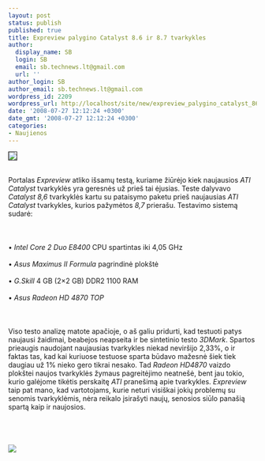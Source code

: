 ```yaml
---
layout: post
status: publish
published: true
title: Expreview palygino Catalyst 8.6 ir 8.7 tvarkykles
author:
  display_name: SB
  login: SB
  email: sb.technews.lt@gmail.com
  url: ''
author_login: SB
author_email: sb.technews.lt@gmail.com
wordpress_id: 2209
wordpress_url: http://localhost/site/new/expreview_palygino_catalyst_86_ir_87_tvarkykles/
date: '2008-07-27 12:12:24 +0300'
date_gmt: '2008-07-27 12:12:24 +0300'
categories:
- Naujienos
---
```

<div class="imgright"><img src="http://tbn0.google.com/images?q=tbn:zrQjPae7_qG1kM:http://www.sharkyextreme.com/img/2006/05/ask_ati/catalyst_logo.jpg" border="1"></div>
<p><br>Portalas <i>Expreview</i> atliko išsamų testą, kuriame žiūrėjo kiek naujausios <i>ATI Catalyst</i> tvarkyklės yra geresnės už prieš tai ėjusias. Teste dalyvavo <i>Catalyst 8,6</i> tvarkyklės kartu su pataisymo paketu prieš naujausias <i>ATI Catalyst</i> tvarkykles, kurios pažymėtos <i>8,7</i> prierašu. Testavimo sistemą sudarė:<br />
<br><br />
<br>• <i>Intel Core 2 Duo E8400</i> CPU spartintas iki 4,05 GHz<br />
<br>• <i>Asus Maximus II Formula</i> pagrindinė plokštė<br />
<br>• <i>G.Skill</i> 4 GB (2×2 GB) DDR2 1100 RAM<br />
<br>• <i>Asus Radeon HD 4870 TOP</i><br />
<br><br />
<br>Viso testo analizę matote apačioje, o aš galiu pridurti, kad testuoti patys naujausi žaidimai, beabejos neapseita ir be sintetinio testo <i>3DMark</i>. Spartos prieaugis naudojant naujausias tvarkykles niekad neviršijo 2,33%, o ir faktas tas, kad kai kuriuose testuose sparta būdavo mažesnė šiek tiek daugiau už 1% nieko gero tikrai nesako. Tad <i>Radeon HD4870</i> vaizdo plokštei naujos tvarkyklės žymaus pagreitėjimo neatnešė, bent jau tokio, kurio galėjome tikėtis perskaitę <i>ATI</i> pranešimą apie tvarkykles. <i>Expreview</i> taip pat mano, kad vartotojams, kurie neturi visiškai jokių problemų su senomis tvarkyklėmis, nėra reikalo įsirašyti naujų, senosios siūlo panašią spartą kaip ir naujosios.<br />
<br><br />
<br><br><img src="http://img523.imageshack.us/img523/6163/2asg5.png"><br><br />
<br><br />
<br><br />
<br></p>

